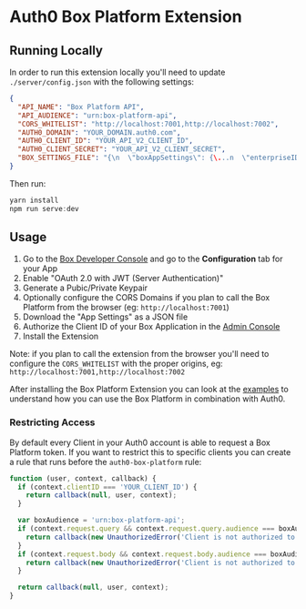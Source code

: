 # Auth0 Box Platform Extension

## Running Locally

In order to run this extension locally you'll need to update `./server/config.json` with the following settings:

```json
{
  "API_NAME": "Box Platform API",
  "API_AUDIENCE": "urn:box-platform-api",
  "CORS_WHITELIST": "http://localhost:7001,http://localhost:7002",
  "AUTH0_DOMAIN": "YOUR_DOMAIN.auth0.com",
  "AUTH0_CLIENT_ID": "YOUR_API_V2_CLIENT_ID",
  "AUTH0_CLIENT_SECRET": "YOUR_API_V2_CLIENT_SECRET",
  "BOX_SETTINGS_FILE": "{\n  \"boxAppSettings\": {\...n  \"enterpriseID\": \"111111\"\n}"
}
```

Then run:

```js
yarn install
npm run serve:dev
```

## Usage

 1. Go to the [Box Developer Console](https://app.box.com/developers/console) and go to the **Configuration** tab for your App
 2. Enable "OAuth 2.0 with JWT (Server Authentication)"
 3. Generate a Pubic/Private Keypair
 4. Optionally configure the CORS Domains if you plan to call the Box Platform from the browser (eg: `http://localhost:7001`)
 5. Download the "App Settings" as a JSON file
 6. Authorize the Client ID of your Box Application in the [Admin Console](https://app.box.com/master/settings/openbox)
 7. Install the Extension

Note: if you plan to call the extension from the browser you'll need to configure the `CORS_WHITELIST` with the proper origins, eg: `http://localhost:7001,http://localhost:7002`

After installing the Box Platform Extension you can look at the [examples](/examples) to understand how you can use the Box Platform in combination with Auth0.

### Restricting Access

By default every Client in your Auth0 account is able to request a Box Platform token. If you want to restrict this to specific clients you can create a rule that runs before the `auth0-box-platform` rule:

```js
function (user, context, callback) {
  if (context.clientID === 'YOUR_CLIENT_ID') {
    return callback(null, user, context);
  }

  var boxAudience = 'urn:box-platform-api';
  if (context.request.query && context.request.query.audience === boxAudience) {
    return callback(new UnauthorizedError('Client is not authorized to make this call'));
  }
  if (context.request.body && context.request.body.audience === boxAudience) {
    return callback(new UnauthorizedError('Client is not authorized to make this call'));
  }

  return callback(null, user, context);
}
```

